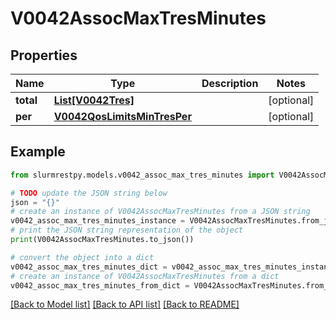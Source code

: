 # V0042AssocMaxTresMinutes


## Properties

Name | Type | Description | Notes
------------ | ------------- | ------------- | -------------
**total** | [**List[V0042Tres]**](V0042Tres.md) |  | [optional]
**per** | [**V0042QosLimitsMinTresPer**](V0042QosLimitsMinTresPer.md) |  | [optional]

## Example

```python
from slurmrestpy.models.v0042_assoc_max_tres_minutes import V0042AssocMaxTresMinutes

# TODO update the JSON string below
json = "{}"
# create an instance of V0042AssocMaxTresMinutes from a JSON string
v0042_assoc_max_tres_minutes_instance = V0042AssocMaxTresMinutes.from_json(json)
# print the JSON string representation of the object
print(V0042AssocMaxTresMinutes.to_json())

# convert the object into a dict
v0042_assoc_max_tres_minutes_dict = v0042_assoc_max_tres_minutes_instance.to_dict()
# create an instance of V0042AssocMaxTresMinutes from a dict
v0042_assoc_max_tres_minutes_from_dict = V0042AssocMaxTresMinutes.from_dict(v0042_assoc_max_tres_minutes_dict)
```
[[Back to Model list]](../README.md#documentation-for-models) [[Back to API list]](../README.md#documentation-for-api-endpoints) [[Back to README]](../README.md)


